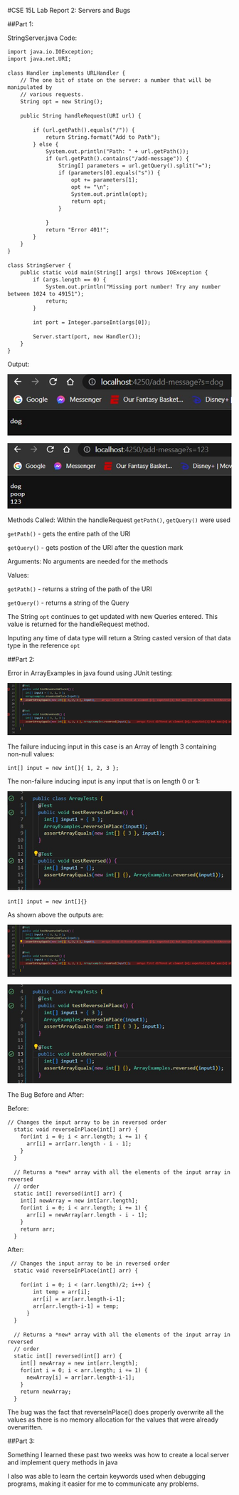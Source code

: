 #CSE 15L Lab Report 2: Servers and Bugs

##Part 1:

StringServer.java Code:

```
import java.io.IOException;
import java.net.URI;

class Handler implements URLHandler {
    // The one bit of state on the server: a number that will be manipulated by
    // various requests.
    String opt = new String();

    public String handleRequest(URI url) {

        if (url.getPath().equals("/")) {
            return String.format("Add to Path");
        } else {
            System.out.println("Path: " + url.getPath());
            if (url.getPath().contains("/add-message")) {
                String[] parameters = url.getQuery().split("=");
                if (parameters[0].equals("s")) {
                    opt += parameters[1];
                    opt += "\n";
                    System.out.println(opt);
                    return opt;
                }

            }
            return "Error 401!";
        }
    }
}

class StringServer {
    public static void main(String[] args) throws IOException {
        if (args.length == 0) {
            System.out.println("Missing port number! Try any number between 1024 to 49151");
            return;
        }

        int port = Integer.parseInt(args[0]);

        Server.start(port, new Handler());
    }
}
```
Output:

![Image](ss1.jpg)

![Image](ss2.jpg)

Methods Called: Within the handleRequest `getPath()`, `getQuery()` were used

`getPath()` - gets the entire path of the URI

`getQuery()` - gets postion of the URI after the question mark

Arguments: No arguments are needed for the methods

Values: 

`getPath()` - returns a string of the path of the URI

`getQuery()` - returns a string of the Query

The String `opt` continues to get updated with new Queries entered. This value is returned for the handleRequest method.

Inputing any time of data type will return a String casted version of that data type in the reference `opt`

##Part 2:

Error in ArrayExamples in java found using JUnit testing:

![image](ss3.png)

The failure inducing input in this case is an Array of length 3 containing non-null values:

```
int[] input = new int[]{ 1, 2, 3 };
```

The non-failure inducing input is any input that is on length 0 or 1:

![image](ss4.jpg)

```
int[] input = new int[]{}
```

As shown above the outputs are:

![image](ss3.png)

![image](ss4.jpg)

The Bug Before and After:

Before:
```
// Changes the input array to be in reversed order
  static void reverseInPlace(int[] arr) {
    for(int i = 0; i < arr.length; i += 1) {
      arr[i] = arr[arr.length - i - 1];
    }
  }

  // Returns a *new* array with all the elements of the input array in reversed
  // order
  static int[] reversed(int[] arr) {
    int[] newArray = new int[arr.length];
    for(int i = 0; i < arr.length; i += 1) {
      arr[i] = newArray[arr.length - i - 1];
    }
    return arr;
  }
```

After:
```
 // Changes the input array to be in reversed order
  static void reverseInPlace(int[] arr) {
    
    for(int i = 0; i < (arr.length)/2; i++) {
        int temp = arr[i];
        arr[i] = arr[arr.length-i-1];
        arr[arr.length-i-1] = temp;
      }
  }

  // Returns a *new* array with all the elements of the input array in reversed
  // order
  static int[] reversed(int[] arr) {
    int[] newArray = new int[arr.length];
    for(int i = 0; i < arr.length; i += 1) {
      newArray[i] = arr[arr.length-i-1];
    }
    return newArray;
  }
  ```
  The bug was the fact that reverseInPlace() does properly overwrite all the values as there is no memory allocation for the values that were already overwritten.
  
  ##Part 3:
  
  Something I learned these past two weeks was how to create a local server and implement query methods in java
  
  I also was able to learn the certain keywords used when debugging programs, making it easier for me to communicate any problems.




